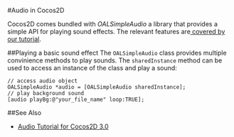 #Audio in Cocos2D

Cocos2D comes bundled with *OALSimpleAudio* a library that provides a simple API for playing sound effects. The relevant features are[ covered by our tutorial](https://www.makegameswith.us/gamernews/355/playing-sounds-in-cocos2d-30).

##Playing a basic sound effect
The `OALSimpleAudio` class provides multiple convinience methods to play sounds. The `sharedInstance` method can be used to access an instance of the class and play a sound:

	// access audio object
	OALSimpleAudio *audio = [OALSimpleAudio sharedInstance];
	// play background sound
	[audio playBg:@"your_file_name" loop:TRUE];

##See Also

- [Audio Tutorial for Cocos2D 3.0](https://www.makegameswith.us/gamernews/355/playing-sounds-in-cocos2d-30)